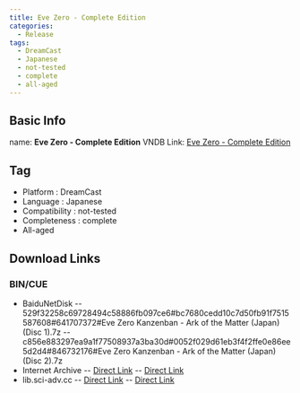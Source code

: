 ```yaml
---
title: Eve Zero - Complete Edition
categories:
  - Release
tags:
  - DreamCast
  - Japanese
  - not-tested
  - complete
  - all-aged
---
```

## Basic Info

name: **Eve Zero - Complete Edition**
VNDB Link: [Eve Zero - Complete Edition](https://vndb.org/r5328)

## Tag
 - Platform : DreamCast
 - Language : Japanese
 - Compatibility : not-tested
 - Completeness : complete
 - All-aged

## Download Links
### BIN/CUE
 - BaiduNetDisk
 -- 529f32258c69728494c58886fb097ce6#bc7680cedd10c7d50fb91f7515587608#641707372#Eve Zero Kanzenban - Ark of the Matter (Japan) (Disc 1).7z
 -- c856e883297ea9a1f77508937a3ba30d#0052f029d61eb3f4f2ffe0e86ee5d2d4#846732176#Eve Zero Kanzenban - Ark of the Matter (Japan) (Disc 2).7z
 - Internet Archive
 -- [Direct Link](https://archive.org/download/sega_dreamcast/Eve%20Zero%20Kanzenban%20-%20Ark%20of%20the%20Matter%20%28Japan%29%20%28Disc%201%29.zip)
 -- [Direct Link](https://archive.org/download/sega_dreamcast/Eve%20Zero%20Kanzenban%20-%20Ark%20of%20the%20Matter%20%28Japan%29%20%28Disc%202%29.zip)
 - lib.sci-adv.cc
 -- [Direct Link](https://pan.mcseekeri.top/api/raw/?path=/K%E7%A4%BE%E6%95%B4%E5%90%88/Eve%20Zero%20Kanzenban%20-%20Ark%20of%20the%20Matter%20%28Japan%29%20%28Disc%201%29.7z)
 -- [Direct Link](https://pan.mcseekeri.top/api/raw/?path=/K%E7%A4%BE%E6%95%B4%E5%90%88/Eve%20Zero%20Kanzenban%20-%20Ark%20of%20the%20Matter%20%28Japan%29%20%28Disc%202%29.7z)